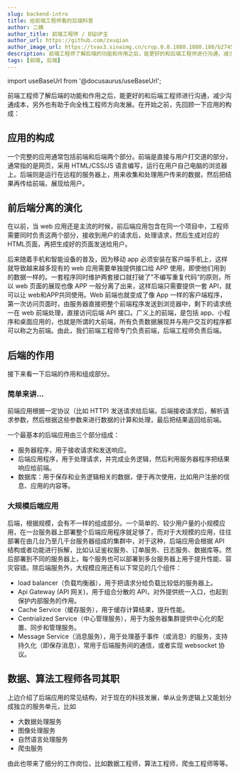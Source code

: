 ```yaml
---
slug: backend-intro
title: 给前端工程师看的后端科普
author: 二姨
author_title: 前端工程师 / B站UP主
author_url: https://github.com/zxuqian
author_image_url: https://tvax3.sinaimg.cn/crop.0.0.1080.1080.180/b2745d44ly8g8s4muqeggj20u00u0n0k.jpg?KID=imgbed,tva&Expires=1582389585&ssig=EvXmyu%2FXsX
description: 前端工程师了解后端的功能和作用之后，能更好的和后端工程师进行沟通，减少沟通成本，另外也有助于向全栈工程师方向发展。
tags: [前端, 后端]
---
```


import useBaseUrl from '@docusaurus/useBaseUrl';

前端工程师了解后端的功能和作用之后，能更好的和后端工程师进行沟通，减少沟通成本，另外也有助于向全栈工程师方向发展。在开始之前，先回顾一下应用的构成：

<!-- truncate -->


## 应用的构成

一个完整的应用通常包括前端和后端两个部分。前端是直接与用户打交道的部分，通常指的是网页，采用 HTML/CSS/JS 语言编写，运行在用户自己电脑的浏览器上。后端则是运行在远程的服务器上，用来收集和处理用户传来的数据，然后把结果再传给前端，展现给用户。

## 前后端分离的演化

在以前，当 web 应用还是主流的时候，前后端应用包含在同一个项目中，工程师需要同时负责这两个部分，接收到用户的请求后，处理请求，然后生成对应的 HTML页面，再把生成好的页面发送给用户。

后来随着手机和智能设备的普及，因为移动 app 必须安装在客户端手机上，这样就导致越来越多现有的 web 应用需要单独提供接口给 APP 使用，即使他们用到的数据一样的。一套程序同时维护两套接口就打破了”不编写重复代码“的原则，所以 web 页面的展现也像 APP 一般分离了出来，这样后端只需要提供一套 API，就可以让 web和APP共同使用。Web 前端也就变成了像 App 一样的客户端程序，第一次访问页面时，由服务器直接把整个前端程序发送到浏览器中，剩下的请求统一在 web 前端处理，直接访问后端 API 接口。广义上的前端，是包括 app、小程序和桌面应用的，也就是所谓的大前端，所有负责数据展现并与用户交互的程序都可以称之为前端。由此，我们前端工程师专门负责前端，后端工程师负责后端。

## 后端的作用

接下来看一下后端的作用和组成部分。

### 简单来讲...

前端应用根据一定协议（比如 HTTP) 发送请求给后端，后端接收请求后，解析请求参数，然后根据这些参数来进行数据的计算和处理，最后把结果返回给前端。

一个最基本的后端应用由三个部分组成：

- 服务器程序，用于接收请求和发送响应。
- 后端应用程序，用于处理请求，并完成业务逻辑，然后利用服务器程序把结果响应给前端。
- 数据库：用于保存和业务逻辑相关的数据，便于再次使用，比如用户注册的信息、应用的内容等。

### 大规模后端应用

后端，根据规模，会有不一样的组成部分。一个简单的、较少用户量的小规模应用，在一台服务器上部署整个后端应用程序就足够了，而对于大规模的应用，往往部署在由几台乃至几千台服务器组成的集群中，对于这种，后端应用会根据 API 结构或者功能进行拆解，比如认证鉴权服务、订单服务、日志服务、数据库等。然后部署到不同的服务器上，每个服务也可以部署到多台服务器上用于提升性能、容灾容错。除后端服务外，大规模应用还有以下常见的几个组件：

- load balancer（负载均衡器），用于把请求分给负载比较低的服务器上。
- Api Gateway (API 网关)，用于组合分散的 API，对外提供统一入口，也起到保护内部服务的作用。
- Cache Service（缓存服务），用于缓存计算结果，提升性能。
- Centrialized Service（中心管理服务），用于为服务器集群提供中心化的配置、同步和管理服务。
- Message Service（消息服务），用于处理基于事件（或消息）的服务，支持持久化（即保存消息），常用于后端服务间的通信，或者实现 websocket 协议。


## 数据、算法工程师各司其职

上边介绍了后端应用的常见结构，对于现在的科技发展，单从业务逻辑上又能划分成独立的服务单元，比如

- 大数据处理服务
- 图像处理服务
- 自然语言处理服务
- 爬虫服务

由此也带来了细分的工作岗位，比如数据工程师，算法工程师，爬虫工程师等等。

